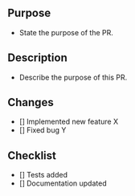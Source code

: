## Purpose
- State the purpose of the PR.

## Description
- Describe the purpose of this PR.

## Changes
- [] Implemented new feature X
- [] Fixed bug Y

## Checklist
- [] Tests added
- [] Documentation updated
